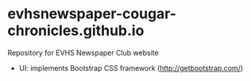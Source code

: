 # evhsnewspaper-cougar-chronicles.github.io
Repository for EVHS Newspaper Club website

- UI: implements Bootstrap CSS framework (http://getbootstrap.com/)
